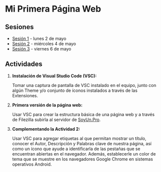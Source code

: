 # Mi Primera Página Web

## Sesiones
* [Sesión 1](https://youtu.be/kLV4j3JBPXc) - lunes 2 de mayo
* [Sesión 2](https://youtu.be/NiKuFOA7J9c) - miércoles 4 de mayo
* [Sesión 3](https://youtu.be/VLpUr6Pwa3M) - viernes 6 de mayo


## Actividades
1. **Instalación de Visual Studio Code (VSC):**
	
	Tomar una captura de pantalla de VSC instalado en el equipo, junto con algún Theme y/o conjunto de íconos instalados a través de las Extensiones.


2. **Primera versión de la página web:**
	
	Usar VSC para crear la estructura básica de una página web y a través de Filezilla subirla al servidor de [SoyUn.Pro](https://SoyUn.Pro).


3. **Complementando la Actividad 2:**
	
	Usar VSC para agregar etiquetas al <head> que permitan mostrar un título, conocer el Autor, Descripción y Palabras clave de nuestra página, así como un ícono que ayude a identificarla de las pestañas que se encuentran abiertas en el navegador. Además, establecerle un color de tema que se muestre en los navegadores Google Chrome en sistemas operativos Android.
